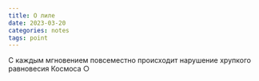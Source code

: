 ```yaml
---
title: О лиле
date: 2023-03-20
categories: notes
tags: point
---
```

С каждым мгновением повсеместно происходит нарушение хрупкого равновесия Космоса ○
